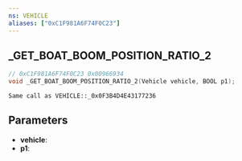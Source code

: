 ```yaml
---
ns: VEHICLE
aliases: ["0xC1F981A6F74F0C23"]
---
```

## _GET_BOAT_BOOM_POSITION_RATIO_2

```c
// 0xC1F981A6F74F0C23 0x00966934
void _GET_BOAT_BOOM_POSITION_RATIO_2(Vehicle vehicle, BOOL p1);
```

```
Same call as VEHICLE::_0x0F3B4D4E43177236
```

## Parameters
* **vehicle**: 
* **p1**: 

